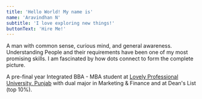 ```yaml
---
title: 'Hello World! My name is'
name: 'Aravindhan N'
subtitle: 'I love exploring new things!'
buttonText: 'Hire Me!'
---
```


A man with common sense, curious mind, and general awareness. Understanding People and their requirements have been one of my most promising skills. I am fascinated by how dots connect to form the complete picture.

A pre-final year Integrated BBA - MBA student at [Lovely Professional University, Punjab](https://lpu.in) with dual major in Marketing & Finance and at Dean's List (top 10%).
